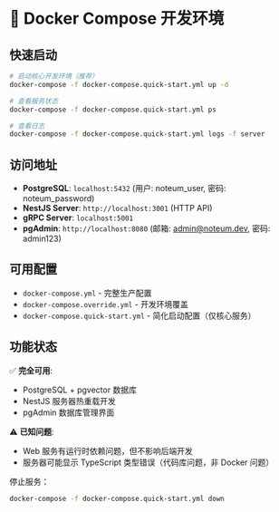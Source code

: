 # 🐳 Docker Compose 开发环境

## 快速启动

```bash
# 启动核心开发环境（推荐）
docker-compose -f docker-compose.quick-start.yml up -d

# 查看服务状态
docker-compose -f docker-compose.quick-start.yml ps

# 查看日志
docker-compose -f docker-compose.quick-start.yml logs -f server
```

## 访问地址

- **PostgreSQL**: `localhost:5432` (用户: noteum_user, 密码: noteum_password)
- **NestJS Server**: `http://localhost:3001` (HTTP API)
- **gRPC Server**: `localhost:5001`
- **pgAdmin**: `http://localhost:8080` (邮箱: admin@noteum.dev, 密码: admin123)

## 可用配置

- `docker-compose.yml` - 完整生产配置
- `docker-compose.override.yml` - 开发环境覆盖
- `docker-compose.quick-start.yml` - 简化启动配置（仅核心服务）

## 功能状态

✅ **完全可用**:

- PostgreSQL + pgvector 数据库
- NestJS 服务器热重载开发
- pgAdmin 数据库管理界面

⚠️ **已知问题**:

- Web 服务有运行时依赖问题，但不影响后端开发
- 服务器可能显示 TypeScript 类型错误（代码库问题，非 Docker 问题）

停止服务：

```bash
docker-compose -f docker-compose.quick-start.yml down
```
